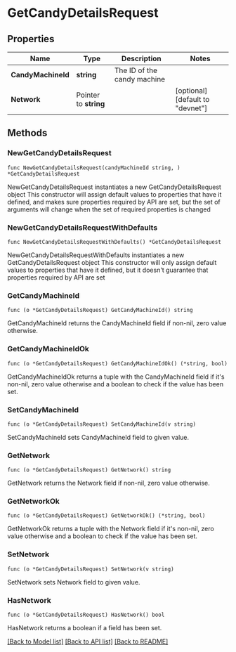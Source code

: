 # GetCandyDetailsRequest

## Properties

Name | Type | Description | Notes
------------ | ------------- | ------------- | -------------
**CandyMachineId** | **string** | The ID of the candy machine  | 
**Network** | Pointer to **string** |  | [optional] [default to "devnet"]

## Methods

### NewGetCandyDetailsRequest

`func NewGetCandyDetailsRequest(candyMachineId string, ) *GetCandyDetailsRequest`

NewGetCandyDetailsRequest instantiates a new GetCandyDetailsRequest object
This constructor will assign default values to properties that have it defined,
and makes sure properties required by API are set, but the set of arguments
will change when the set of required properties is changed

### NewGetCandyDetailsRequestWithDefaults

`func NewGetCandyDetailsRequestWithDefaults() *GetCandyDetailsRequest`

NewGetCandyDetailsRequestWithDefaults instantiates a new GetCandyDetailsRequest object
This constructor will only assign default values to properties that have it defined,
but it doesn't guarantee that properties required by API are set

### GetCandyMachineId

`func (o *GetCandyDetailsRequest) GetCandyMachineId() string`

GetCandyMachineId returns the CandyMachineId field if non-nil, zero value otherwise.

### GetCandyMachineIdOk

`func (o *GetCandyDetailsRequest) GetCandyMachineIdOk() (*string, bool)`

GetCandyMachineIdOk returns a tuple with the CandyMachineId field if it's non-nil, zero value otherwise
and a boolean to check if the value has been set.

### SetCandyMachineId

`func (o *GetCandyDetailsRequest) SetCandyMachineId(v string)`

SetCandyMachineId sets CandyMachineId field to given value.


### GetNetwork

`func (o *GetCandyDetailsRequest) GetNetwork() string`

GetNetwork returns the Network field if non-nil, zero value otherwise.

### GetNetworkOk

`func (o *GetCandyDetailsRequest) GetNetworkOk() (*string, bool)`

GetNetworkOk returns a tuple with the Network field if it's non-nil, zero value otherwise
and a boolean to check if the value has been set.

### SetNetwork

`func (o *GetCandyDetailsRequest) SetNetwork(v string)`

SetNetwork sets Network field to given value.

### HasNetwork

`func (o *GetCandyDetailsRequest) HasNetwork() bool`

HasNetwork returns a boolean if a field has been set.


[[Back to Model list]](../README.md#documentation-for-models) [[Back to API list]](../README.md#documentation-for-api-endpoints) [[Back to README]](../README.md)


